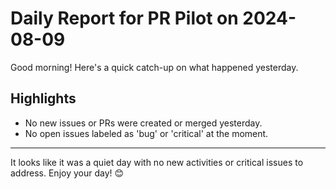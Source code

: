 # Daily Report for PR Pilot on 2024-08-09

Good morning! Here's a quick catch-up on what happened yesterday.

## Highlights
- No new issues or PRs were created or merged yesterday.
- No open issues labeled as 'bug' or 'critical' at the moment.

---

It looks like it was a quiet day with no new activities or critical issues to address. Enjoy your day! 😊